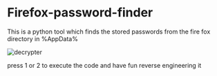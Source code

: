 # Firefox-password-finder
This is a python tool which finds the stored passwords from the fire fox directory in %AppData%

![decrypter](https://user-images.githubusercontent.com/87303047/126512087-58be377d-2b61-4fd7-bb6c-e1b10b7a9f10.jpg)


press 1 or 2 to execute the code and have fun reverse engineering it 
